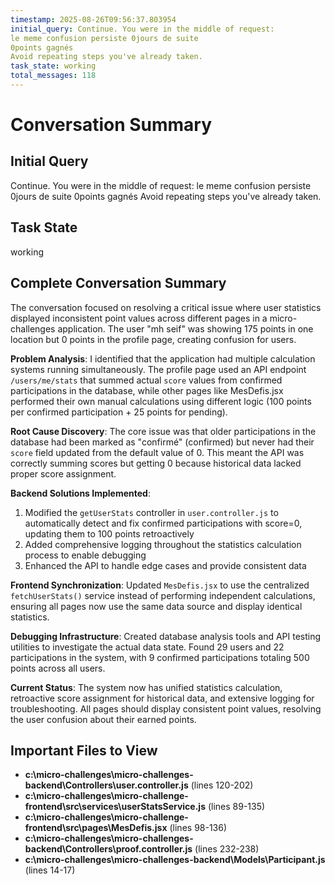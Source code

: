 ```yaml
---
timestamp: 2025-08-26T09:56:37.803954
initial_query: Continue. You were in the middle of request:
le meme confusion persiste 0jours de suite
0points gagnés
Avoid repeating steps you've already taken.
task_state: working
total_messages: 118
---
```


# Conversation Summary

## Initial Query
Continue. You were in the middle of request:
le meme confusion persiste 0jours de suite
0points gagnés
Avoid repeating steps you've already taken.

## Task State
working

## Complete Conversation Summary
The conversation focused on resolving a critical issue where user statistics displayed inconsistent point values across different pages in a micro-challenges application. The user "mh seif" was showing 175 points in one location but 0 points in the profile page, creating confusion for users.

**Problem Analysis**: I identified that the application had multiple calculation systems running simultaneously. The profile page used an API endpoint `/users/me/stats` that summed actual `score` values from confirmed participations in the database, while other pages like MesDefis.jsx performed their own manual calculations using different logic (100 points per confirmed participation + 25 points for pending).

**Root Cause Discovery**: The core issue was that older participations in the database had been marked as "confirmé" (confirmed) but never had their `score` field updated from the default value of 0. This meant the API was correctly summing scores but getting 0 because historical data lacked proper score assignment.

**Backend Solutions Implemented**: 
1. Modified the `getUserStats` controller in `user.controller.js` to automatically detect and fix confirmed participations with score=0, updating them to 100 points retroactively
2. Added comprehensive logging throughout the statistics calculation process to enable debugging
3. Enhanced the API to handle edge cases and provide consistent data

**Frontend Synchronization**: Updated `MesDefis.jsx` to use the centralized `fetchUserStats()` service instead of performing independent calculations, ensuring all pages now use the same data source and display identical statistics.

**Debugging Infrastructure**: Created database analysis tools and API testing utilities to investigate the actual data state. Found 29 users and 22 participations in the system, with 9 confirmed participations totaling 500 points across all users.

**Current Status**: The system now has unified statistics calculation, retroactive score assignment for historical data, and extensive logging for troubleshooting. All pages should display consistent point values, resolving the user confusion about their earned points.

## Important Files to View

- **c:\micro-challenges\micro-challenges-backend\Controllers\user.controller.js** (lines 120-202)
- **c:\micro-challenges\micro-challenge-frontend\src\services\userStatsService.js** (lines 89-135)
- **c:\micro-challenges\micro-challenge-frontend\src\pages\MesDefis.jsx** (lines 98-136)
- **c:\micro-challenges\micro-challenges-backend\Controllers\proof.controller.js** (lines 232-238)
- **c:\micro-challenges\micro-challenges-backend\Models\Participant.js** (lines 14-17)

